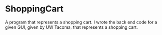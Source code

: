# ShoppingCart
A program that represents a shopping cart. I wrote the back end code for a given GUI, given by UW Tacoma,  that represents a shopping cart.
